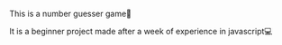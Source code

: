 This is a number guesser game🔢

It is a beginner project made after a week of experience in javascript💻
